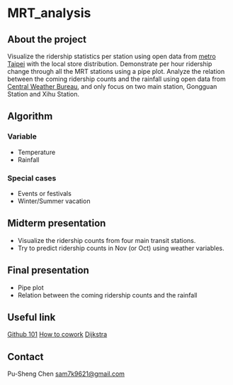 # MRT_analysis## About the projectVisualize the ridership statistics per station using open data from [metro Taipei](https://www.metro.taipei/cp.aspx?n=FF31501BEBDD0136&fbclid=IwAR20Df9ASOjw9qJYmHgFRXFOHQOP5xV2h1DA3MFmREj641ksJBwFmByT8js) with the local store distribution.Demonstrate per hour ridership change through all the MRT stations using a pipe plot.Analyze the relation between the coming ridership counts and the rainfall using open data from [Central Weather Bureau](https://e-service.cwb.gov.tw/HistoryDataQuery/index.jsp), and only focus on two main station, Gongguan Station and Xihu Station.## Algorithm ### Variable * Temperature * Rainfall### Special cases* Events or festivals* Winter/Summer vacation## Midterm presentation* Visualize the ridership counts from four main transit stations.* Try to predict ridership counts in Nov (or Oct) using weather variables.## Final presentation * Pipe plot * Relation between the coming ridership counts and the rainfall## Useful link [Github 101](http://gogojimmy.net/2012/01/17/how-to-use-git-1-git-basic/)[How to cowork](https://medium.com/開發隨筆/git-共同協作開發-adac8ed2e949)[Dijkstra](https://pypi.org/project/dijkstra/)## Contact Pu-Sheng Chen sam7k9621@gmail.com